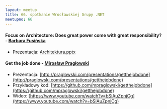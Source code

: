 ```yaml
---
layout: meetup
title: 66. spotkanie Wrocławskiej Grupy .NET
meetupno: 66
---
```


#### Focus on Architecture: Does great power come with great responsibility? - [Barbara Fusińska](http://twitter.com/basiafusinska)
* Prezentacja: [Architektura.pptx]({{BASE_PATH}}/assets/Architektura.pptx)


#### Get the job done - [Mirosław Pragłowski](http://twitter.com/mpraglowski)
* Prezentacja: [http://praglowski.com/presentations/getthejobdone](http://praglowski.com/presentations/getthejobdone)
* Przykładowy kod: [https://github.com/mpraglowski/getthejobdone](https://github.com/mpraglowski/getthejobdone)
* Wideo: [https://www.youtube.com/watch?v=bSiAuZpnjCg](https://www.youtube.com/watch?v=bSiAuZpnjCg)